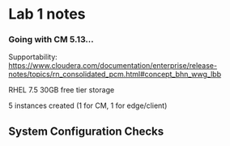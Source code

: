 # Lab 1 notes

### Going with CM 5.13...

Supportability:
https://www.cloudera.com/documentation/enterprise/release-notes/topics/rn_consolidated_pcm.html#concept_bhn_wwg_lbb

RHEL 7.5
30GB free tier storage

5 instances created (1 for CM, 1 for edge/client)

## System Configuration Checks


